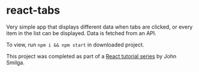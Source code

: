 # react-tabs

Very simple app that displays different data when tabs are clicked, or every item in the list can be displayed. Data is fetched from an API.

To view, run `npm i && npm start` in downloaded project.

This project was completed as part of a [React tutorial series](https://www.youtube.com/watch?v=a_7Z7C_JCyo&ab_channel=freeCodeCamp.org) by John Smilga.
